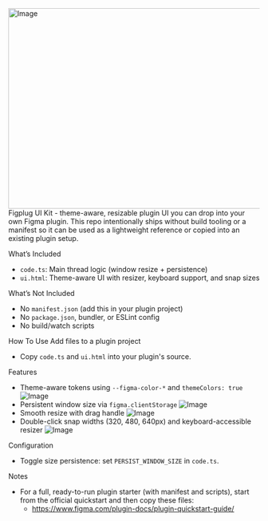 <img width="1920" height="402" alt="Image" src="https://github.com/user-attachments/assets/b1fd628f-59ae-4052-994d-3e988df0489c" />
Figplug UI Kit - theme-aware, resizable plugin UI you can drop into your own Figma plugin. This repo intentionally ships without build tooling or a manifest so it can be used as a lightweight reference or copied into an existing plugin setup.


What’s Included
- `code.ts`: Main thread logic (window resize + persistence)
- `ui.html`: Theme-aware UI with resizer, keyboard support, and snap sizes

What’s Not Included
- No `manifest.json` (add this in your plugin project)
- No `package.json`, bundler, or ESLint config
- No build/watch scripts

How To Use
Add files to a plugin project
- Copy `code.ts` and `ui.html` into your plugin's source.

Features
- Theme-aware tokens using `--figma-color-*` and `themeColors: true`
![Image](https://github.com/user-attachments/assets/3671e727-4939-481d-bd09-f4c80b4c2c2b)
- Persistent window size via `figma.clientStorage`
![Image](https://github.com/user-attachments/assets/b2a89621-674a-430c-a754-85ae32f7ade4)
- Smooth resize with drag handle
![Image](https://github.com/user-attachments/assets/0ebea3a1-ffdc-458a-b3b8-d1adad849adb)
- Double-click snap widths (320, 480, 640px) and keyboard-accessible resizer
![Image](https://github.com/user-attachments/assets/208c4976-b70d-4b17-ac77-f12c1fbcfeb0)

Configuration
- Toggle size persistence: set `PERSIST_WINDOW_SIZE` in `code.ts`.

Notes
- For a full, ready-to-run plugin starter (with manifest and scripts), start from the official quickstart and then copy these files:
  - https://www.figma.com/plugin-docs/plugin-quickstart-guide/
